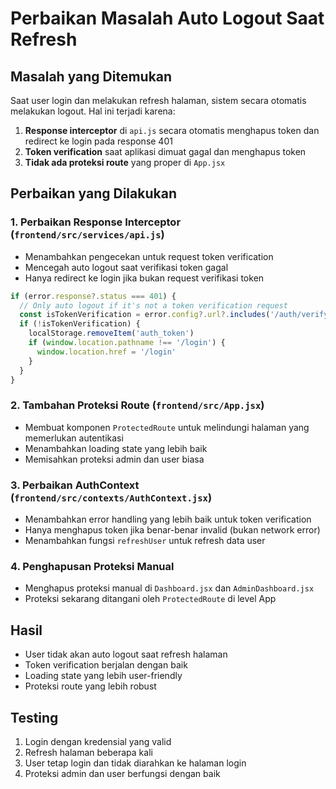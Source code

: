 # Perbaikan Masalah Auto Logout Saat Refresh

## Masalah yang Ditemukan
Saat user login dan melakukan refresh halaman, sistem secara otomatis melakukan logout. Hal ini terjadi karena:

1. **Response interceptor** di `api.js` secara otomatis menghapus token dan redirect ke login pada response 401
2. **Token verification** saat aplikasi dimuat gagal dan menghapus token
3. **Tidak ada proteksi route** yang proper di `App.jsx`

## Perbaikan yang Dilakukan

### 1. Perbaikan Response Interceptor (`frontend/src/services/api.js`)
- Menambahkan pengecekan untuk request token verification
- Mencegah auto logout saat verifikasi token gagal
- Hanya redirect ke login jika bukan request verifikasi token

```javascript
if (error.response?.status === 401) {
  // Only auto logout if it's not a token verification request
  const isTokenVerification = error.config?.url?.includes('/auth/verify')
  if (!isTokenVerification) {
    localStorage.removeItem('auth_token')
    if (window.location.pathname !== '/login') {
      window.location.href = '/login'
    }
  }
}
```

### 2. Tambahan Proteksi Route (`frontend/src/App.jsx`)
- Membuat komponen `ProtectedRoute` untuk melindungi halaman yang memerlukan autentikasi
- Menambahkan loading state yang lebih baik
- Memisahkan proteksi admin dan user biasa

### 3. Perbaikan AuthContext (`frontend/src/contexts/AuthContext.jsx`)
- Menambahkan error handling yang lebih baik untuk token verification
- Hanya menghapus token jika benar-benar invalid (bukan network error)
- Menambahkan fungsi `refreshUser` untuk refresh data user

### 4. Penghapusan Proteksi Manual
- Menghapus proteksi manual di `Dashboard.jsx` dan `AdminDashboard.jsx`
- Proteksi sekarang ditangani oleh `ProtectedRoute` di level App

## Hasil
- User tidak akan auto logout saat refresh halaman
- Token verification berjalan dengan baik
- Loading state yang lebih user-friendly
- Proteksi route yang lebih robust

## Testing
1. Login dengan kredensial yang valid
2. Refresh halaman beberapa kali
3. User tetap login dan tidak diarahkan ke halaman login
4. Proteksi admin dan user berfungsi dengan baik
